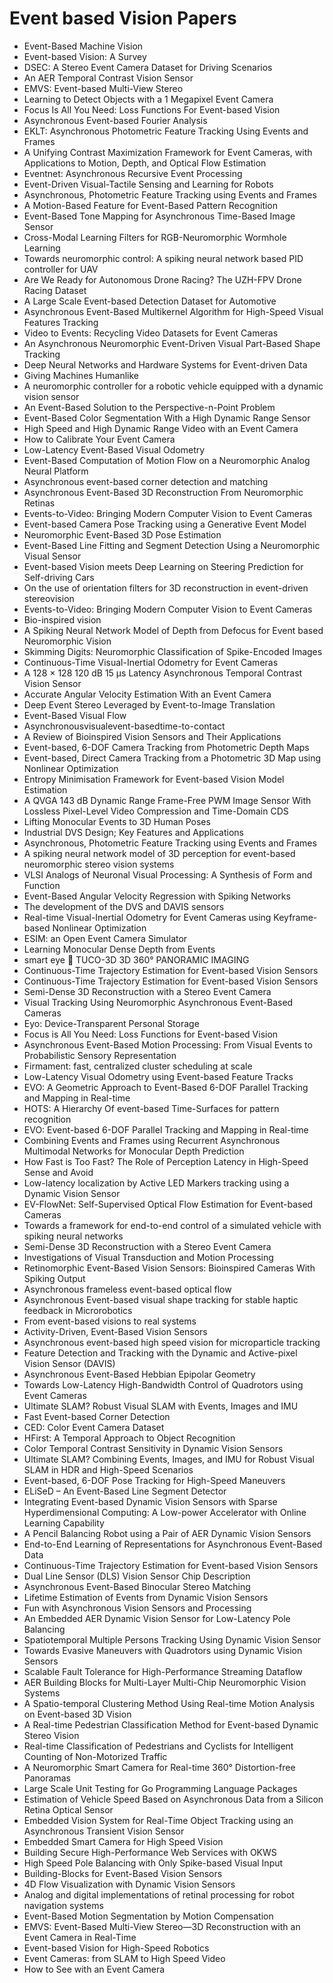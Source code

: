 # Event based Vision Papers
<ul>

                             

 <li><a target="_blank" href="https://github.com/manjunath5496/Event-based-Vision-Papers/blob/master/ev(1).pdf" style="text-decoration:none;">Event-Based Machine Vision</a></li>

 <li><a target="_blank" href="https://github.com/manjunath5496/Event-based-Vision-Papers/blob/master/ev(2).pdf" style="text-decoration:none;">Event-based Vision: A Survey</a></li>

<li><a target="_blank" href="https://github.com/manjunath5496/Event-based-Vision-Papers/blob/master/ev(3).pdf" style="text-decoration:none;">DSEC: A Stereo Event Camera Dataset for Driving Scenarios</a></li>
 <li><a target="_blank" href="https://github.com/manjunath5496/Event-based-Vision-Papers/blob/master/ev(4).pdf" style="text-decoration:none;">An AER Temporal Contrast Vision Sensor</a></li>                              
<li><a target="_blank" href="https://github.com/manjunath5496/Event-based-Vision-Papers/blob/master/ev(5).pdf" style="text-decoration:none;">EMVS: Event-based Multi-View Stereo</a></li>
<li><a target="_blank" href="https://github.com/manjunath5496/Event-based-Vision-Papers/blob/master/ev(6).pdf" style="text-decoration:none;">Learning to Detect Objects with a 1 Megapixel Event Camera</a></li>
 <li><a target="_blank" href="https://github.com/manjunath5496/Event-based-Vision-Papers/blob/master/ev(7).pdf" style="text-decoration:none;">Focus Is All You Need: Loss Functions For Event-based Vision</a></li>

 <li><a target="_blank" href="https://github.com/manjunath5496/Event-based-Vision-Papers/blob/master/ev(8).pdf" style="text-decoration:none;"> Asynchronous Event-based Fourier Analysis </a></li>
   <li><a target="_blank" href="https://github.com/manjunath5496/Event-based-Vision-Papers/blob/master/ev(9).pdf" style="text-decoration:none;">EKLT: Asynchronous Photometric Feature Tracking Using Events and Frames</a></li>
  
   
 <li><a target="_blank" href="https://github.com/manjunath5496/Event-based-Vision-Papers/blob/master/ev(10).pdf" style="text-decoration:none;">A Unifying Contrast Maximization Framework for Event Cameras, with Applications to Motion, Depth, and Optical Flow Estimation </a></li>                              
<li><a target="_blank" href="https://github.com/manjunath5496/Event-based-Vision-Papers/blob/master/ev(11).pdf" style="text-decoration:none;">Eventnet:
Asynchronous Recursive Event Processing</a></li>
<li><a target="_blank" href="https://github.com/manjunath5496/Event-based-Vision-Papers/blob/master/ev(12).pdf" style="text-decoration:none;">Event-Driven Visual-Tactile Sensing and Learning for Robots</a></li>
<li><a target="_blank" href="https://github.com/manjunath5496/Event-based-Vision-Papers/blob/master/ev(13).pdf" style="text-decoration:none;">Asynchronous, Photometric Feature Tracking using Events and Frames</a></li>

<li><a target="_blank" href="https://github.com/manjunath5496/Event-based-Vision-Papers/blob/master/ev(14).pdf" style="text-decoration:none;">A Motion-Based Feature for
Event-Based Pattern Recognition</a></li>
                              
<li><a target="_blank" href="https://github.com/manjunath5496/Event-based-Vision-Papers/blob/master/ev(15).pdf" style="text-decoration:none;">Event-Based Tone Mapping for Asynchronous Time-Based Image Sensor</a></li>

<li><a target="_blank" href="https://github.com/manjunath5496/Event-based-Vision-Papers/blob/master/ev(16).pdf" style="text-decoration:none;">Cross-Modal Learning Filters for RGB-Neuromorphic Wormhole Learning</a></li>

  <li><a target="_blank" href="https://github.com/manjunath5496/Event-based-Vision-Papers/blob/master/ev(17).pdf" style="text-decoration:none;">Towards neuromorphic control: A spiking neural network based PID controller for UAV</a></li>   
  
<li><a target="_blank" href="https://github.com/manjunath5496/Event-based-Vision-Papers/blob/master/ev(18).pdf" style="text-decoration:none;">Are We Ready for Autonomous Drone Racing? The UZH-FPV Drone Racing Dataset</a></li> 

  
<li><a target="_blank" href="https://github.com/manjunath5496/Event-based-Vision-Papers/blob/master/ev(19).pdf" style="text-decoration:none;">A Large Scale Event-based Detection Dataset for Automotive</a></li> 

<li><a target="_blank" href="https://github.com/manjunath5496/Event-based-Vision-Papers/blob/master/ev(20).pdf" style="text-decoration:none;">Asynchronous Event-Based Multikernel Algorithm for High-Speed Visual Features Tracking</a></li>

<li><a target="_blank" href="https://github.com/manjunath5496/Event-based-Vision-Papers/blob/master/ev(21).pdf" style="text-decoration:none;">Video to Events:
Recycling Video Datasets for Event Cameras</a></li>
<li><a target="_blank" href="https://github.com/manjunath5496/Event-based-Vision-Papers/blob/master/ev(22).pdf" style="text-decoration:none;">An Asynchronous Neuromorphic Event-Driven Visual Part-Based Shape Tracking</a></li> 
 <li><a target="_blank" href="https://github.com/manjunath5496/Event-based-Vision-Papers/blob/master/ev(23).pdf" style="text-decoration:none;">Deep Neural Networks and Hardware Systems for Event-driven Data</a></li> 
 

   <li><a target="_blank" href="https://github.com/manjunath5496/Event-based-Vision-Papers/blob/master/ev(24).pdf" style="text-decoration:none;">Giving
Machines Humanlike</a></li>
 
   <li><a target="_blank" href="https://github.com/manjunath5496/Event-based-Vision-Papers/blob/master/ev(25).pdf" style="text-decoration:none;">A neuromorphic controller for a robotic vehicle equipped with a dynamic vision sensor</a></li>                              
 <li><a target="_blank" href="https://github.com/manjunath5496/Event-based-Vision-Papers/blob/master/ev(26).pdf" style="text-decoration:none;">An Event-Based Solution to the Perspective-n-Point Problem</a></li>
 <li><a target="_blank" href="https://github.com/manjunath5496/Event-based-Vision-Papers/blob/master/ev(27).pdf" style="text-decoration:none;">Event-Based Color Segmentation
With a High Dynamic Range Sensor</a></li>
   
 
   <li><a target="_blank" href="https://github.com/manjunath5496/Event-based-Vision-Papers/blob/master/ev(28).pdf" style="text-decoration:none;">High Speed and High Dynamic Range Video with an Event Camera</a></li>
 
   <li><a target="_blank" href="https://github.com/manjunath5496/Event-based-Vision-Papers/blob/master/ev(29).pdf" style="text-decoration:none;">How to Calibrate Your Event Camera </a></li>                              

  <li><a target="_blank" href="https://github.com/manjunath5496/Event-based-Vision-Papers/blob/master/ev(30).pdf" style="text-decoration:none;">Low-Latency Event-Based Visual Odometry</a></li>
 
   <li><a target="_blank" href="https://github.com/manjunath5496/Event-based-Vision-Papers/blob/master/ev(31).pdf" style="text-decoration:none;">Event-Based Computation of Motion Flow on a Neuromorphic Analog Neural Platform</a></li> 
    <li><a target="_blank" href="https://github.com/manjunath5496/Event-based-Vision-Papers/blob/master/ev(32).pdf" style="text-decoration:none;">Asynchronous event-based corner detection and matching</a></li> 

   <li><a target="_blank" href="https://github.com/manjunath5496/Event-based-Vision-Papers/blob/master/ev(33).pdf" style="text-decoration:none;">Asynchronous Event-Based 3D Reconstruction From Neuromorphic Retinas</a></li>                              

  <li><a target="_blank" href="https://github.com/manjunath5496/Event-based-Vision-Papers/blob/master/ev(34).pdf" style="text-decoration:none;">Events-to-Video: Bringing Modern Computer Vision to Event Cameras</a></li> 
 
  <li><a target="_blank" href="https://github.com/manjunath5496/Event-based-Vision-Papers/blob/master/ev(35).pdf" style="text-decoration:none;">Event-based Camera Pose Tracking using a Generative Event Model</a></li> 

  <li><a target="_blank" href="https://github.com/manjunath5496/Event-based-Vision-Papers/blob/master/ev(36).pdf" style="text-decoration:none;">Neuromorphic Event-Based 3D Pose Estimation</a></li> 
 
<li><a target="_blank" href="https://github.com/manjunath5496/Event-based-Vision-Papers/blob/master/ev(37).pdf" style="text-decoration:none;">Event-Based Line Fitting and Segment Detection Using a Neuromorphic Visual Sensor</a></li>
 <li><a target="_blank" href="https://github.com/manjunath5496/Event-based-Vision-Papers/blob/master/ev(38).pdf" style="text-decoration:none;">Event-based Vision meets Deep Learning on Steering Prediction for Self-driving Cars</a></li>
<li><a target="_blank" href="https://github.com/manjunath5496/Event-based-Vision-Papers/blob/master/ev(39).pdf" style="text-decoration:none;">On the use of orientation filters for 3D reconstruction in event-driven stereovision</a></li>
 <li><a target="_blank" href="https://github.com/manjunath5496/Event-based-Vision-Papers/blob/master/ev(40).pdf" style="text-decoration:none;">Events-to-Video:
Bringing Modern Computer Vision to Event Cameras</a></li>                              
<li><a target="_blank" href="https://github.com/manjunath5496/Event-based-Vision-Papers/blob/master/ev(41).pdf" style="text-decoration:none;">Bio-inspired vision</a></li>
<li><a target="_blank" href="https://github.com/manjunath5496/Event-based-Vision-Papers/blob/master/ev(42).pdf" style="text-decoration:none;">A Spiking Neural Network Model
of Depth from Defocus for Event based Neuromorphic Vision</a></li>
 
  <li><a target="_blank" href="https://github.com/manjunath5496/Event-based-Vision-Papers/blob/master/ev(43).pdf" style="text-decoration:none;">Skimming Digits: Neuromorphic Classification of Spike-Encoded Images</a></li>
 <li><a target="_blank" href="https://github.com/manjunath5496/Event-based-Vision-Papers/blob/master/ev(44).pdf" style="text-decoration:none;">Continuous-Time Visual-Inertial Odometry for Event Cameras</a></li>
   <li><a target="_blank" href="https://github.com/manjunath5496/Event-based-Vision-Papers/blob/master/ev(45).pdf" style="text-decoration:none;">A 128 &times; 128 120 dB 15 μs Latency Asynchronous Temporal Contrast Vision Sensor</a></li>  
   
<li><a target="_blank" href="https://github.com/manjunath5496/Event-based-Vision-Papers/blob/master/ev(46).pdf" style="text-decoration:none;">Accurate Angular Velocity Estimation With an Event Camera</a></li> 
                             
<li><a target="_blank" href="https://github.com/manjunath5496/Event-based-Vision-Papers/blob/master/ev(47).pdf" style="text-decoration:none;">Deep Event Stereo Leveraged by Event-to-Image Translation</a></li>
<li><a target="_blank" href="https://github.com/manjunath5496/Event-based-Vision-Papers/blob/master/ev(48).pdf" style="text-decoration:none;">Event-Based Visual Flow</a></li>

<li><a target="_blank" href="https://github.com/manjunath5496/Event-based-Vision-Papers/blob/master/ev(49).pdf" style="text-decoration:none;">Asynchronousvisualevent-basedtime-to-contact</a></li>
                              
<li><a target="_blank" href="https://github.com/manjunath5496/Event-based-Vision-Papers/blob/master/ev(50).pdf" style="text-decoration:none;">A Review of Bioinspired Vision Sensors and Their Applications</a></li>
<li><a target="_blank" href="https://github.com/manjunath5496/Event-based-Vision-Papers/blob/master/ev(51).pdf" style="text-decoration:none;">Event-based, 6-DOF Camera Tracking from Photometric Depth Maps</a></li>
<li><a target="_blank" href="https://github.com/manjunath5496/Event-based-Vision-Papers/blob/master/ev(52).pdf" style="text-decoration:none;">Event-based, Direct Camera Tracking from a Photometric 3D Map using Nonlinear Optimization</a></li>

<li><a target="_blank" href="https://github.com/manjunath5496/Event-based-Vision-Papers/blob/master/ev(53).pdf" style="text-decoration:none;">Entropy Minimisation Framework for
Event-based Vision Model Estimation</a></li>
 
<li><a target="_blank" href="https://github.com/manjunath5496/Event-based-Vision-Papers/blob/master/ev(54).pdf" style="text-decoration:none;">A QVGA 143 dB Dynamic Range Frame-Free PWM Image Sensor With Lossless Pixel-Level Video Compression and Time-Domain CDS </a></li>

<li><a target="_blank" href="https://github.com/manjunath5496/Event-based-Vision-Papers/blob/master/ev(55).pdf" style="text-decoration:none;">Lifting Monocular Events to 3D Human Poses</a></li>
 
  <li><a target="_blank" href="https://github.com/manjunath5496/Event-based-Vision-Papers/blob/master/ev(56).pdf" style="text-decoration:none;">Industrial DVS Design;
Key Features and Applications </a></li>                              

  <li><a target="_blank" href="https://github.com/manjunath5496/Event-based-Vision-Papers/blob/master/ev(57).pdf" style="text-decoration:none;">Asynchronous, Photometric Feature Tracking using Events and Frames</a></li>
 
   <li><a target="_blank" href="https://github.com/manjunath5496/Event-based-Vision-Papers/blob/master/ev(58).pdf" style="text-decoration:none;">A spiking neural network model
of 3D perception for event-based neuromorphic stereo vision systems</a></li>
    <li><a target="_blank" href="https://github.com/manjunath5496/Event-based-Vision-Papers/blob/master/ev(59).pdf" style="text-decoration:none;">VLSI Analogs of Neuronal Visual Processing: A Synthesis of Form and Function</a></li>
 
  <li><a target="_blank" href="https://github.com/manjunath5496/Event-based-Vision-Papers/blob/master/ev(60).pdf" style="text-decoration:none;">Event-Based Angular Velocity Regression with Spiking Networks </a></li>
 
   <li><a target="_blank" href="https://github.com/manjunath5496/Event-based-Vision-Papers/blob/master/ev(61).pdf" style="text-decoration:none;">The development of the DVS and DAVIS sensors</a></li>
 
   <li><a target="_blank" href="https://github.com/manjunath5496/Event-based-Vision-Papers/blob/master/ev(62).pdf" style="text-decoration:none;">Real-time Visual-Inertial Odometry for Event Cameras using Keyframe-based Nonlinear Optimization</a></li>
 
   <li><a target="_blank" href="https://github.com/manjunath5496/Event-based-Vision-Papers/blob/master/ev(63).pdf" style="text-decoration:none;">ESIM: an Open Event Camera Simulator</a></li>                              

  <li><a target="_blank" href="https://github.com/manjunath5496/Event-based-Vision-Papers/blob/master/ev(64).pdf" style="text-decoration:none;">Learning Monocular Dense Depth from Events</a></li>
 
   <li><a target="_blank" href="https://github.com/manjunath5496/Event-based-Vision-Papers/blob/master/ev(65).pdf" style="text-decoration:none;">smart eye  TUCO-3D
3D 360° PANORAMIC IMAGING </a></li> 

   <li><a target="_blank" href="https://github.com/manjunath5496/Event-based-Vision-Papers/blob/master/ev(66).pdf" style="text-decoration:none;">Continuous-Time Trajectory Estimation for Event-based Vision Sensors</a></li> 
 
   <li><a target="_blank" href="https://github.com/manjunath5496/Event-based-Vision-Papers/blob/master/ev(67).pdf" style="text-decoration:none;">Continuous-Time Trajectory Estimation for Event-based Vision Sensors</a></li>                              

  <li><a target="_blank" href="https://github.com/manjunath5496/Event-based-Vision-Papers/blob/master/ev(68).pdf" style="text-decoration:none;">Semi-Dense 3D Reconstruction with a Stereo Event Camera</a></li> 
 
  
   <li><a target="_blank" href="https://github.com/manjunath5496/Event-based-Vision-Papers/blob/master/ev(69).pdf" style="text-decoration:none;">Visual Tracking Using Neuromorphic Asynchronous Event-Based Cameras</a></li>                              

  <li><a target="_blank" href="https://github.com/manjunath5496/Event-based-Vision-Papers/blob/master/ev(70).pdf" style="text-decoration:none;">Eyo: Device-Transparent Personal Storage</a></li> 
  
 
 <li><a target="_blank" href="https://github.com/manjunath5496/Event-based-Vision-Papers/blob/master/ev(71).pdf" style="text-decoration:none;">Focus is All You Need:
Loss Functions for Event-based Vision</a></li>
 
 <li><a target="_blank" href="https://github.com/manjunath5496/Event-based-Vision-Papers/blob/master/ev(72).pdf" style="text-decoration:none;">Asynchronous Event-Based Motion Processing: From Visual Events to Probabilistic Sensory Representation</a></li> 
 
 
 <li><a target="_blank" href="https://github.com/manjunath5496/Event-based-Vision-Papers/blob/master/ev(73).pdf" style="text-decoration:none;">Firmament: fast, centralized cluster scheduling at scale</a></li>
  <li><a target="_blank" href="https://github.com/manjunath5496/Event-based-Vision-Papers/blob/master/ev(74).pdf" style="text-decoration:none;">Low-Latency Visual Odometry using Event-based Feature Tracks</a></li>
    <li><a target="_blank" href="https://github.com/manjunath5496/Event-based-Vision-Papers/blob/master/ev(75).pdf" style="text-decoration:none;">EVO: A Geometric Approach to Event-Based 6-DOF Parallel Tracking and Mapping in Real-time</a></li>                        
<li><a target="_blank" href="https://github.com/manjunath5496/Event-based-Vision-Papers/blob/master/ev(76).pdf" style="text-decoration:none;">HOTS: A Hierarchy Of event-based Time-Surfaces for pattern recognition</a></li>

 <li><a target="_blank" href="https://github.com/manjunath5496/Event-based-Vision-Papers/blob/master/ev(77).pdf" style="text-decoration:none;">EVO: Event-based 6-DOF Parallel
Tracking and Mapping in Real-time</a></li> 
 
 
 <li><a target="_blank" href="https://github.com/manjunath5496/Event-based-Vision-Papers/blob/master/ev(78).pdf" style="text-decoration:none;">Combining Events and Frames using Recurrent Asynchronous Multimodal Networks for Monocular Depth Prediction</a></li>
  <li><a target="_blank" href="https://github.com/manjunath5496/Event-based-Vision-Papers/blob/master/ev(79).pdf" style="text-decoration:none;">How Fast is Too Fast? The Role of Perception Latency in High-Speed Sense and Avoid</a></li>


 <li><a target="_blank" href="https://github.com/manjunath5496/Event-based-Vision-Papers/blob/master/ev(80).pdf" style="text-decoration:none;">Low-latency localization by Active LED Markers tracking using a Dynamic Vision Sensor</a></li> 
 
 
 <li><a target="_blank" href="https://github.com/manjunath5496/Event-based-Vision-Papers/blob/master/ev(81).pdf" style="text-decoration:none;">EV-FlowNet: Self-Supervised Optical Flow Estimation for Event-based Cameras</a></li>
  <li><a target="_blank" href="https://github.com/manjunath5496/Event-based-Vision-Papers/blob/master/ev(82).pdf" style="text-decoration:none;">Towards a framework for end-to-end control of a simulated vehicle with spiking neural networks</a></li>

 <li><a target="_blank" href="https://github.com/manjunath5496/Event-based-Vision-Papers/blob/master/ev(83).pdf" style="text-decoration:none;">Semi-Dense 3D Reconstruction with a Stereo Event Camera</a></li>
  <li><a target="_blank" href="https://github.com/manjunath5496/Event-based-Vision-Papers/blob/master/ev(84).pdf" style="text-decoration:none;">Investigations of
Visual Transduction and Motion Processing</a></li>

 <li><a target="_blank" href="https://github.com/manjunath5496/Event-based-Vision-Papers/blob/master/ev(85).pdf" style="text-decoration:none;">Retinomorphic Event-Based
Vision Sensors: Bioinspired Cameras With Spiking Output</a></li>
  <li><a target="_blank" href="https://github.com/manjunath5496/Event-based-Vision-Papers/blob/master/ev(86).pdf" style="text-decoration:none;">Asynchronous frameless event-based optical flow</a></li>

 <li><a target="_blank" href="https://github.com/manjunath5496/Event-based-Vision-Papers/blob/master/ev(87).pdf" style="text-decoration:none;">Asynchronous Event-based visual shape tracking for stable haptic feedback in Microrobotics</a></li>
  <li><a target="_blank" href="https://github.com/manjunath5496/Event-based-Vision-Papers/blob/master/ev(88).pdf" style="text-decoration:none;">From event-based visions to real systems</a></li>
  <li><a target="_blank" href="https://github.com/manjunath5496/Event-based-Vision-Papers/blob/master/ev(89).pdf" style="text-decoration:none;">Activity-Driven, Event-Based Vision Sensors</a></li>
  
  
  <li><a target="_blank" href="https://github.com/manjunath5496/Event-based-Vision-Papers/blob/master/ev(90).pdf" style="text-decoration:none;">Asynchronous event-based high speed vision for microparticle tracking</a></li>
  <li><a target="_blank" href="https://github.com/manjunath5496/Event-based-Vision-Papers/blob/master/ev(91).pdf" style="text-decoration:none;">Feature Detection and Tracking with the Dynamic and Active-pixel Vision Sensor (DAVIS)</a></li>

 <li><a target="_blank" href="https://github.com/manjunath5496/Event-based-Vision-Papers/blob/master/ev(92).pdf" style="text-decoration:none;">Asynchronous Event-Based Hebbian
Epipolar Geometry</a></li>
  <li><a target="_blank" href="https://github.com/manjunath5496/Event-based-Vision-Papers/blob/master/ev(93).pdf" style="text-decoration:none;"> Towards Low-Latency High-Bandwidth Control of Quadrotors using Event Cameras</a></li>
  <li><a target="_blank" href="https://github.com/manjunath5496/Event-based-Vision-Papers/blob/master/ev(94).pdf" style="text-decoration:none;">Ultimate SLAM? Robust Visual SLAM with Events, Images and IMU</a></li> 
  
   <li><a target="_blank" href="https://github.com/manjunath5496/Event-based-Vision-Papers/blob/master/ev(95).pdf" style="text-decoration:none;">Fast Event-based Corner Detection</a></li>  
  
<li><a target="_blank" href="https://github.com/manjunath5496/Event-based-Vision-Papers/blob/master/ev(96).pdf" style="text-decoration:none;">CED: Color Event Camera Dataset</a></li> 
  
  
<li><a target="_blank" href="https://github.com/manjunath5496/Event-based-Vision-Papers/blob/master/ev(97).pdf" style="text-decoration:none;">HFirst: A Temporal Approach to Object Recognition</a></li>


 <li><a target="_blank" href="https://github.com/manjunath5496/Event-based-Vision-Papers/blob/master/ev(98).pdf" style="text-decoration:none;">Color Temporal Contrast Sensitivity in Dynamic Vision Sensors</a></li> 
  
   <li><a target="_blank" href="https://github.com/manjunath5496/Event-based-Vision-Papers/blob/master/ev(99).pdf" style="text-decoration:none;">Ultimate SLAM? Combining Events, Images, and IMU for Robust Visual SLAM in HDR and High-Speed Scenarios</a></li>  
  
<li><a target="_blank" href="https://github.com/manjunath5496/Event-based-Vision-Papers/blob/master/ev(100).pdf" style="text-decoration:none;">Event-based, 6-DOF Pose Tracking for High-Speed Maneuvers</a></li>  
  
 <li><a target="_blank" href="https://github.com/manjunath5496/Event-based-Vision-Papers/blob/master/ev(101).pdf" style="text-decoration:none;">ELiSeD – An Event-Based Line Segment Detector</a></li> 
  
   <li><a target="_blank" href="https://github.com/manjunath5496/Event-based-Vision-Papers/blob/master/ev(102).pdf" style="text-decoration:none;">Integrating Event-based Dynamic Vision Sensors with Sparse Hyperdimensional Computing: A Low-power Accelerator with Online Learning Capability</a></li> 
  
   
 <li><a target="_blank" href="https://github.com/manjunath5496/Event-based-Vision-Papers/blob/master/ev(103).pdf" style="text-decoration:none;">A Pencil Balancing Robot using a Pair of AER Dynamic Vision Sensors </a></li> 
  
   <li><a target="_blank" href="https://github.com/manjunath5496/Event-based-Vision-Papers/blob/master/ev(104).pdf" style="text-decoration:none;">End-to-End Learning of Representations for Asynchronous Event-Based Data</a></li>  
   
 <li><a target="_blank" href="https://github.com/manjunath5496/Event-based-Vision-Papers/blob/master/ev(105).pdf" style="text-decoration:none;">Continuous-Time Trajectory Estimation for Event-based Vision Sensors</a></li> 
 
<li><a target="_blank" href="https://github.com/manjunath5496/Event-based-Vision-Papers/blob/master/ev(106).pdf" style="text-decoration:none;">Dual Line Sensor (DLS)
Vision Sensor Chip Description</a></li> 
  
   <li><a target="_blank" href="https://github.com/manjunath5496/Event-based-Vision-Papers/blob/master/ev(107).pdf" style="text-decoration:none;">Asynchronous Event-Based Binocular Stereo Matching</a></li> 
  
   
 <li><a target="_blank" href="https://github.com/manjunath5496/Event-based-Vision-Papers/blob/master/ev(108).pdf" style="text-decoration:none;">Lifetime Estimation of Events from Dynamic Vision Sensors</a></li> 
  
   <li><a target="_blank" href="https://github.com/manjunath5496/Event-based-Vision-Papers/blob/master/ev(109).pdf" style="text-decoration:none;">Fun with Asynchronous Vision Sensors and Processing</a></li>  
   
 <li><a target="_blank" href="https://github.com/manjunath5496/Event-based-Vision-Papers/blob/master/ev(110).pdf" style="text-decoration:none;">An Embedded AER Dynamic Vision Sensor for Low-Latency Pole Balancing </a></li>  
   
<li><a target="_blank" href="https://github.com/manjunath5496/Event-based-Vision-Papers/blob/master/ev(111).pdf" style="text-decoration:none;">Spatiotemporal Multiple Persons Tracking Using Dynamic Vision Sensor</a></li> 
  
   
 <li><a target="_blank" href="https://github.com/manjunath5496/Event-based-Vision-Papers/blob/master/ev(112).pdf" style="text-decoration:none;">Towards Evasive Maneuvers with Quadrotors using Dynamic Vision Sensors</a></li> 
  
   <li><a target="_blank" href="https://github.com/manjunath5496/Event-based-Vision-Papers/blob/master/ev(113).pdf" style="text-decoration:none;">Scalable Fault Tolerance for High-Performance Streaming Dataflow</a></li>  
   
<li><a target="_blank" href="https://github.com/manjunath5496/Event-based-Vision-Papers/blob/master/ev(114).pdf" style="text-decoration:none;">AER Building Blocks for Multi-Layer Multi-Chip Neuromorphic Vision Systems</a></li>
 <li><a target="_blank" href="https://github.com/manjunath5496/Event-based-Vision-Papers/blob/master/ev(115).pdf" style="text-decoration:none;">A Spatio-temporal Clustering Method Using Real-time Motion Analysis on Event-based 3D Vision</a></li>  
   
 <li><a target="_blank" href="https://github.com/manjunath5496/Event-based-Vision-Papers/blob/master/ev(116).pdf" style="text-decoration:none;">A Real-time Pedestrian Classification Method for Event-based Dynamic Stereo Vision</a></li>   
   
   <li><a target="_blank" href="https://github.com/manjunath5496/Event-based-Vision-Papers/blob/master/ev(117).pdf" style="text-decoration:none;">Real-time Classification of Pedestrians and Cyclists for Intelligent Counting of Non-Motorized Traffic</a></li>  
   
 <li><a target="_blank" href="https://github.com/manjunath5496/Event-based-Vision-Papers/blob/master/ev(118).pdf" style="text-decoration:none;">A Neuromorphic Smart Camera for Real-time 360° Distortion-free Panoramas</a></li>  
   
  <li><a target="_blank" href="https://github.com/manjunath5496/Event-based-Vision-Papers/blob/master/ev(119).pdf" style="text-decoration:none;">Large Scale Unit Testing for Go Programming Language Packages</a></li> 
  
   <li><a target="_blank" href="https://github.com/manjunath5496/Event-based-Vision-Papers/blob/master/ev(120).pdf" style="text-decoration:none;">Estimation of Vehicle Speed Based on Asynchronous Data from a Silicon Retina Optical Sensor</a></li>  
   
 <li><a target="_blank" href="https://github.com/manjunath5496/Event-based-Vision-Papers/blob/master/ev(121).pdf" style="text-decoration:none;">Embedded Vision System for Real-Time Object Tracking using an Asynchronous Transient Vision Sensor</a></li>   
   
   <li><a target="_blank" href="https://github.com/manjunath5496/Event-based-Vision-Papers/blob/master/ev(122).pdf" style="text-decoration:none;">Embedded Smart Camera for High Speed Vision </a></li>  
     
<li><a target="_blank" href="https://github.com/manjunath5496/Event-based-Vision-Papers/blob/master/ev(123).pdf" style="text-decoration:none;">Building Secure High-Performance Web Services with OKWS</a></li>  
   
 <li><a target="_blank" href="https://github.com/manjunath5496/Event-based-Vision-Papers/blob/master/ev(124).pdf" style="text-decoration:none;">High Speed Pole Balancing with Only Spike-based Visual Input</a></li>   
   
   <li><a target="_blank" href="https://github.com/manjunath5496/Event-based-Vision-Papers/blob/master/ev(125).pdf" style="text-decoration:none;">Building-Blocks for Event-Based Vision Sensors</a></li>   
   
   <li><a target="_blank" href="https://github.com/manjunath5496/Event-based-Vision-Papers/blob/master/ev(126).pdf" style="text-decoration:none;">4D Flow Visualization with Dynamic Vision Sensors</a></li> 
   
<li><a target="_blank" href="https://github.com/manjunath5496/Event-based-Vision-Papers/blob/master/ev(127).pdf" style="text-decoration:none;">Analog and digital implementations of retinal processing for robot navigation systems</a></li>  
   
 <li><a target="_blank" href="https://github.com/manjunath5496/Event-based-Vision-Papers/blob/master/ev(128).pdf" style="text-decoration:none;">Event-Based Motion Segmentation by Motion Compensation</a></li>   
   
   <li><a target="_blank" href="https://github.com/manjunath5496/Event-based-Vision-Papers/blob/master/ev(129).pdf" style="text-decoration:none;">EMVS: Event-Based Multi-View Stereo—3D Reconstruction with an Event Camera in Real-Time</a></li>   
   
   <li><a target="_blank" href="https://github.com/manjunath5496/Event-based-Vision-Papers/blob/master/ev(130).pdf" style="text-decoration:none;">Event-based Vision for High-Speed Robotics</a></li>    
   
<li><a target="_blank" href="https://github.com/manjunath5496/Event-based-Vision-Papers/blob/master/ev(131).pdf" style="text-decoration:none;">Event Cameras: from SLAM to High Speed Video</a></li>   
   
   <li><a target="_blank" href="https://github.com/manjunath5496/Event-based-Vision-Papers/blob/master/ev(132).pdf" style="text-decoration:none;">How to See with an Event Camera</a></li>   
   
 </ul>
